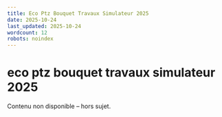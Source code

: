 ```yaml
---
title: Eco Ptz Bouquet Travaux Simulateur 2025
date: 2025-10-24
last_updated: 2025-10-24
wordcount: 12
robots: noindex
---
```


# eco ptz bouquet travaux simulateur 2025

Contenu non disponible – hors sujet.
